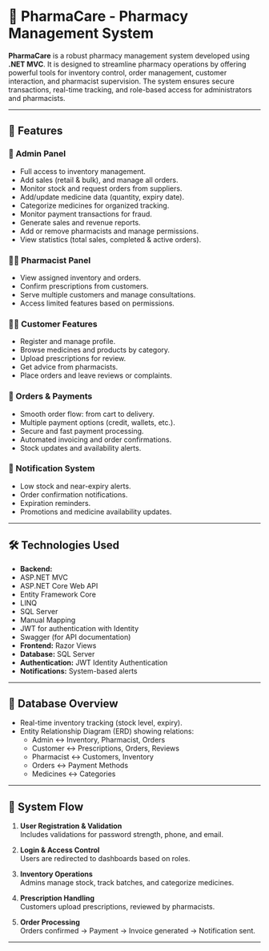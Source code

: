 # 💊 PharmaCare - Pharmacy Management System

**PharmaCare** is a robust pharmacy management system developed using **.NET MVC**. It is designed to streamline pharmacy operations by offering powerful tools for inventory control, order management, customer interaction, and pharmacist supervision. The system ensures secure transactions, real-time tracking, and role-based access for administrators and pharmacists.

---

## 📌 Features

### 🔐 Admin Panel
- Full access to inventory management.
- Add sales (retail & bulk), and manage all orders.
- Monitor stock and request orders from suppliers.
- Add/update medicine data (quantity, expiry date).
- Categorize medicines for organized tracking.
- Monitor payment transactions for fraud.
- Generate sales and revenue reports.
- Add or remove pharmacists and manage permissions.
- View statistics (total sales, completed & active orders).

### 👨‍⚕️ Pharmacist Panel
- View assigned inventory and orders.
- Confirm prescriptions from customers.
- Serve multiple customers and manage consultations.
- Access limited features based on permissions.

### 🧑‍💻 Customer Features
- Register and manage profile.
- Browse medicines and products by category.
- Upload prescriptions for review.
- Get advice from pharmacists.
- Place orders and leave reviews or complaints.

### 🛒 Orders & Payments
- Smooth order flow: from cart to delivery.
- Multiple payment options (credit, wallets, etc.).
- Secure and fast payment processing.
- Automated invoicing and order confirmations.
- Stock updates and availability alerts.

### 🔔 Notification System
- Low stock and near-expiry alerts.
- Order confirmation notifications.
- Expiration reminders.
- Promotions and medicine availability updates.

---

## 🛠️ Technologies Used

- **Backend:**
- ASP.NET MVC
- ASP.NET Core Web API
- Entity Framework Core
- LINQ
- SQL Server
- Manual Mapping
- JWT for authentication with Identity
- Swagger (for API documentation)
- **Frontend:** Razor Views  
- **Database:** SQL Server  
- **Authentication:** JWT Identity Authentication
- **Notifications:** System-based alerts

---

## 🧱 Database Overview

- Real-time inventory tracking (stock level, expiry).
- Entity Relationship Diagram (ERD) showing relations:
  - Admin ↔ Inventory, Pharmacist, Orders
  - Customer ↔ Prescriptions, Orders, Reviews
  - Pharmacist ↔ Customers, Inventory
  - Orders ↔ Payment Methods
  - Medicines ↔ Categories

---

## 🧭 System Flow

1. **User Registration & Validation**  
   Includes validations for password strength, phone, and email.

2. **Login & Access Control**  
   Users are redirected to dashboards based on roles.

3. **Inventory Operations**  
   Admins manage stock, track batches, and categorize medicines.

4. **Prescription Handling**  
   Customers upload prescriptions, reviewed by pharmacists.

5. **Order Processing**  
   Orders confirmed → Payment → Invoice generated → Notification sent.

---
